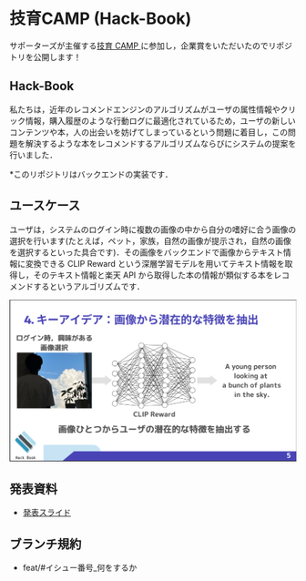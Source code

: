 # 技育CAMP (Hack-Book)
サポーターズが主催する[技育 CAMP ](https://talent.supporterz.jp/geekcamp/)に参加し，企業賞をいただいたのでリポジトリを公開します！

## Hack-Book
私たちは，近年のレコメンドエンジンのアルゴリズムがユーザの属性情報やクリック情報，購入履歴のような行動ログに最適化されているため，ユーザの新しいコンテンツや本，人の出会いを妨げてしまっているという問題に着目し，この問題を解決するような本をレコメンドするアルゴリズムならびにシステムの提案を行いました．

*このリポジトリはバックエンドの実装です．

## ユースケース
ユーザは，システムのログイン時に複数の画像の中から自分の嗜好に合う画像の選択を行います(たとえば，ペット，家族，自然の画像が提示され，自然の画像を選択するといった具合です)．その画像をバックエンドで画像からテキスト情報に変換できる CLIP Reward という深層学習モデルを用いてテキスト情報を取得し，そのテキスト情報と楽天 API から取得した本の情報が類似する本をレコメンドするというアルゴリズムです．

![keyidea](./data/keyidea.png)


## 発表資料
- [発表スライド](./data/hackbook.pdf)

## ブランチ規約
- feat/#イシュー番号_何をするか
